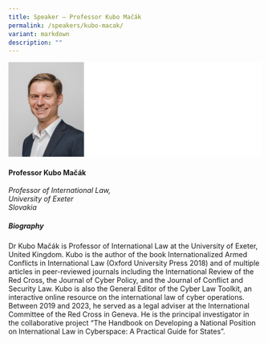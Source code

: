 ```yaml
---
title: Speaker – Professor Kubo Mačák
permalink: /speakers/kubo-macak/
variant: markdown
description: ""
---
```


![](/images/2024%20speakers/Kubo_Macak.png)
#### **Professor Kubo Mačák**

*Professor of International Law, <br> University of Exeter<br>Slovakia*

##### **Biography**
Dr Kubo Mačák is Professor of International Law at the University of Exeter, United Kingdom. Kubo is the author of the book Internationalized Armed Conflicts in International Law (Oxford University Press 2018) and of multiple articles in peer-reviewed journals including the International Review of the Red Cross, the Journal of Cyber Policy, and the Journal of Conflict and Security Law. Kubo is also the General Editor of the Cyber Law Toolkit, an interactive online resource on the international law of cyber operations. Between 2019 and 2023, he served as a legal adviser at the International Committee of the Red Cross in Geneva. He is the principal investigator in the collaborative project “The Handbook on Developing a National Position on International Law in Cyberspace: A Practical Guide for States”.